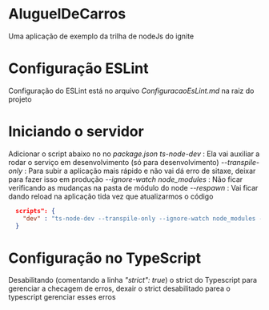 # AluguelDeCarros
Uma aplicação de exemplo da trilha de nodeJs do ignite

# Configuração ESLint
Configuração do ESLint está no arquivo _ConfiguracaoEsLint.md_ na raiz do projeto

# Iniciando o servidor
Adicionar o script abaixo no no _package.json_
*ts-node-dev* : Ela vai auxiliar a rodar o serviço em desenvolvimento (só para desenvolvimento)
*--transpile-only* : Para subir a aplicação mais rápido e não vai dá erro de sitaxe, deixar para fazer isso em produção
*--ignore-watch node_modules* : Não ficar verificando as mudanças na pasta de módulo do node
*--respawn* : Vai ficar dando reload na aplicação tida vez que atualizarmos o código

```json 
  scripts": {
    "dev" : "ts-node-dev --transpile-only --ignore-watch node_modules --respawn src/server.ts"
  }
```
# Configuração no TypeScript
Desabilitando (comentando a linha _"strict": true_) o strict do Typescript para gerenciar a checagem de erros, dexair o strict desabilitado parea o typescript gerenciar esses erros